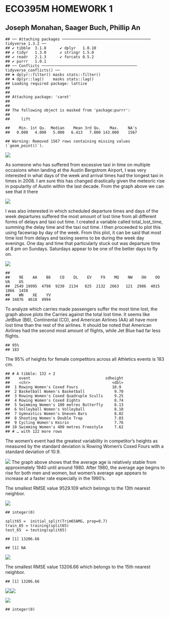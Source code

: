 # ECO395M HOMEWORK 1

## Joseph Monahan, Saager Buch, Phillip An

    ## ── Attaching packages ─────────────────────────────────────── tidyverse 1.3.2 ──
    ## ✔ tibble  3.1.8      ✔ dplyr   1.0.10
    ## ✔ tidyr   1.3.0      ✔ stringr 1.5.0 
    ## ✔ readr   2.1.3      ✔ forcats 0.5.2 
    ## ✔ purrr   1.0.1      
    ## ── Conflicts ────────────────────────────────────────── tidyverse_conflicts() ──
    ## ✖ dplyr::filter() masks stats::filter()
    ## ✖ dplyr::lag()    masks stats::lag()
    ## Loading required package: lattice
    ## 
    ## 
    ## Attaching package: 'caret'
    ## 
    ## 
    ## The following object is masked from 'package:purrr':
    ## 
    ##     lift

    ##    Min. 1st Qu.  Median    Mean 3rd Qu.    Max.    NA's 
    ##   0.000   4.000   5.000   6.413   7.000 143.000    1567

    ## Warning: Removed 1567 rows containing missing values (`geom_point()`).

![](Hw1_files/figure-markdown_strict/1-1.png)

As someone who has suffered from excessive taxi in time on multiple
occasions when landing at the Austin Bergstrom Airport, I was very
interested in what days of the week and arrival times had the longest
taxi in times in 2008. I am sure this has changed drastically given the
meteoric rise in popularity of Austin within the last decade. From the
graph above we can see that it there

![](Hw1_files/figure-markdown_strict/1b-1.png)

I was also interested in which scheduled departure times and days of the
week departures suffered the most amount of lost time from all different
forms of delays and taxi out time. I created a variable called
total\_lost\_time, summing the delay time and the taxi out time. I then
proceeded to plot this using facewrap by day of the week. From this
plot, it can be said that most time lost from delays and taxiing seems
to be during the week day evenings. One day and time that particularly
stuck out was departure time at 8 pm on Sundays. Saturdays appear to be
one of the better days to fly on.

![](Hw1_files/figure-markdown_strict/1c-1.png)

    ## 
    ##    9E    AA    B6    CO    DL    EV    F9    MQ    NW    OH    OO    UA    US 
    ##  2549 19995  4798  9230  2134   825  2132  2663   121  2986  4015  1866  1458 
    ##    WN    XE    YV 
    ## 34876  4618  4994

To analyze which carries made passengers suffer the most time lost, the
graph above plots the Carries against the total lost time. It seems like
JetBlue (B6), Continental (CO), and American Airlines (AA) all have more
lost time than the rest of the airlines. It should be noted that
American Airlines had the second most amount of flights, while Jet Blue
had far less flights.

    ## 95% 
    ## 183

The 95% of heights for female competitors across all Athletics events is
183 cm.

    ## # A tibble: 132 × 2
    ##    event                                 sdheight
    ##    <chr>                                    <dbl>
    ##  1 Rowing Women's Coxed Fours               10.9 
    ##  2 Basketball Women's Basketball             9.70
    ##  3 Rowing Women's Coxed Quadruple Sculls     9.25
    ##  4 Rowing Women's Coxed Eights               8.74
    ##  5 Swimming Women's 100 metres Butterfly     8.13
    ##  6 Volleyball Women's Volleyball             8.10
    ##  7 Gymnastics Women's Uneven Bars            8.02
    ##  8 Shooting Women's Double Trap              7.83
    ##  9 Cycling Women's Keirin                    7.76
    ## 10 Swimming Women's 400 metres Freestyle     7.62
    ## # … with 122 more rows

The women’s event had the greatest variability in competitor’s heights
as measured by the standard deviation is Rowing Women’s Coxed Fours with
a standard deviation of 10.9.

![](Hw1_files/figure-markdown_strict/2C-1.png) The graph above shows
that the average age is relatively stable from approximately 1940 until
around 1980. After 1980, the average age begins to rise for both men and
women, but women’s average age appears to increase at a faster rate
especially in the 1990’s.

The smallest RMSE value 9529.109 which belongs to the 13th nearest
neighbor.

![](Hw1_files/figure-markdown_strict/3plot350-1.png)

    ## integer(0)

    split65 =  initial_split(Trim65AMG, prop=0.7)
    train_65 = training(split65)
    test_65  = testing(split65)

    ## [1] 13206.66

    ## [1] NA

![](Hw1_files/figure-markdown_strict/3.2.65-1.png)

The smallest RMSE value 13206.66 which belongs to the 15th nearest
neighbor.

    ## [1] 13206.66

![](Hw1_files/figure-markdown_strict/3.2.65pred-1.png)![](Hw1_files/figure-markdown_strict/3.2.65pred-2.png)

![](Hw1_files/figure-markdown_strict/3plot65-1.png)

    ## integer(0)
